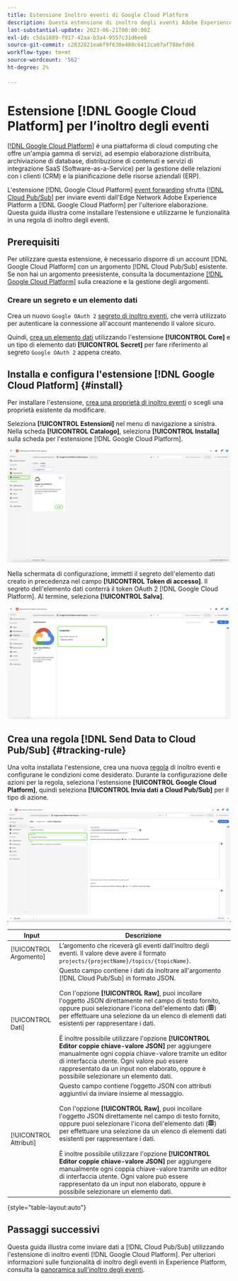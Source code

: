 ```yaml
---
title: Estensione Inoltro eventi di Google Cloud Platform
description: Questa estensione di inoltro degli eventi Adobe Experience Platform invia eventi di Edge Network a Google Cloud Platform.
last-substantial-update: 2023-06-21T00:00:00Z
exl-id: c5da1889-f917-42aa-b3a4-9557c31d6ee8
source-git-commit: c2832821ea6f9f630e480c6412ca07af788efd66
workflow-type: tm+mt
source-wordcount: '562'
ht-degree: 2%

---
```


# Estensione [!DNL Google Cloud Platform] per l’inoltro degli eventi

[[!DNL Google Cloud Platform]](https://cloud.google.com/) è una piattaforma di cloud computing che offre un&#39;ampia gamma di servizi, ad esempio elaborazione distribuita, archiviazione di database, distribuzione di contenuti e servizi di integrazione SaaS (Software-as-a-Service) per la gestione delle relazioni con i clienti (CRM) e la pianificazione delle risorse aziendali (ERP).

L&#39;estensione [!DNL Google Cloud Platform] [event forwarding](../../../ui/event-forwarding/overview.md) sfrutta [[!DNL Cloud Pub/Sub]](https://cloud.google.com/pubsub) per inviare eventi dall&#39;Edge Network Adobe Experience Platform a [!DNL Google Cloud Platform] per l&#39;ulteriore elaborazione. Questa guida illustra come installare l’estensione e utilizzarne le funzionalità in una regola di inoltro degli eventi.

## Prerequisiti

Per utilizzare questa estensione, è necessario disporre di un account [!DNL Google Cloud Platform] con un argomento [!DNL Cloud Pub/Sub] esistente. Se non hai un argomento preesistente, consulta la documentazione [[!DNL Google Cloud Platform]](https://cloud.google.com/pubsub/docs/create-topic) sulla creazione e la gestione degli argomenti.

### Creare un segreto e un elemento dati

Crea un nuovo `Google OAuth 2` [segreto di inoltro eventi](../../../ui/event-forwarding/secrets.md), che verrà utilizzato per autenticare la connessione all&#39;account mantenendo il valore sicuro.

Quindi, [crea un elemento dati](../../../ui/managing-resources/data-elements.md#create-a-data-element) utilizzando l&#39;estensione **[!UICONTROL Core]** e un tipo di elemento dati **[!UICONTROL Secret]** per fare riferimento al segreto `Google OAuth 2` appena creato.

## Installa e configura l&#39;estensione [!DNL Google Cloud Platform] {#install}

Per installare l&#39;estensione, [crea una proprietà di inoltro eventi](../../../ui/event-forwarding/overview.md#properties) o scegli una proprietà esistente da modificare.

Seleziona **[!UICONTROL Estensioni]** nel menu di navigazione a sinistra. Nella scheda **[!UICONTROL Catalogo]**, seleziona **[!UICONTROL Installa]** sulla scheda per l&#39;estensione [!DNL Google Cloud Platform].

![L&#39;estensione [!DNL Google Cloud Platform] del catalogo evidenzia l&#39;installazione.](../../../images/extensions/server/google-cloud-platform/install-extension.png)

Nella schermata di configurazione, immetti il segreto dell&#39;elemento dati creato in precedenza nel campo **[!UICONTROL Token di accesso]**. Il segreto dell&#39;elemento dati conterrà il token OAuth 2 [!DNL Google Cloud Platform]. Al termine, seleziona **[!UICONTROL Salva]**.

![Pagina di configurazione dell&#39;estensione [!DNL Google Cloud Platform].](../../../images/extensions/server/google-cloud-platform/configure-extension.png)

## Crea una regola [!DNL Send Data to Cloud Pub/Sub] {#tracking-rule}

Una volta installata l&#39;estensione, crea una nuova [regola](../../../ui/managing-resources/rules.md) di inoltro eventi e configurane le condizioni come desiderato. Durante la configurazione delle azioni per la regola, seleziona l&#39;estensione **[!UICONTROL Google Cloud Platform]**, quindi seleziona **[!UICONTROL Invia dati a Cloud Pub/Sub]** per il tipo di azione.

![Visualizzazione della configurazione dell&#39;azione per [!UICONTROL Google Cloud Platform], con l&#39;azione evidenziata e [!UICONTROL Invia dati a Cloud Pub/Sub].](../../../images/extensions/server/google-cloud-platform/event-action.png)

| Input | Descrizione |
| --- | --- |
| [!UICONTROL Argomento] | L’argomento che riceverà gli eventi dall’inoltro degli eventi. Il valore deve avere il formato `projects/{projectName}/topics/{topicName}`. |
| [!UICONTROL Dati] | Questo campo contiene i dati da inoltrare all&#39;argomento [!DNL Cloud Pub/Sub] in formato JSON.<br><br>Con l&#39;opzione **[!UICONTROL Raw]**, puoi incollare l&#39;oggetto JSON direttamente nel campo di testo fornito, oppure puoi selezionare l&#39;icona dell&#39;elemento dati (![icona del set di dati](/help/images/icons/database.png)) per effettuare una selezione da un elenco di elementi dati esistenti per rappresentare i dati.<br><br>È inoltre possibile utilizzare l&#39;opzione **[!UICONTROL Editor coppie chiave-valore JSON]** per aggiungere manualmente ogni coppia chiave-valore tramite un editor di interfaccia utente. Ogni valore può essere rappresentato da un input non elaborato, oppure è possibile selezionare un elemento dati. |
| [!UICONTROL Attributi] | Questo campo contiene l’oggetto JSON con attributi aggiuntivi da inviare insieme al messaggio.<br><br>Con l&#39;opzione **[!UICONTROL Raw]**, puoi incollare l&#39;oggetto JSON direttamente nel campo di testo fornito, oppure puoi selezionare l&#39;icona dell&#39;elemento dati (![icona del set di dati](/help/images/icons/database.png)) per effettuare una selezione da un elenco di elementi dati esistenti per rappresentare i dati.<br><br>È inoltre possibile utilizzare l&#39;opzione **[!UICONTROL Editor coppie chiave-valore JSON]** per aggiungere manualmente ogni coppia chiave-valore tramite un editor di interfaccia utente. Ogni valore può essere rappresentato da un input non elaborato, oppure è possibile selezionare un elemento dati. |

{style="table-layout:auto"}

## Passaggi successivi

Questa guida illustra come inviare dati a [!DNL Cloud Pub/Sub] utilizzando l&#39;estensione di inoltro eventi [!DNL Google Cloud Platform]. Per ulteriori informazioni sulle funzionalità di inoltro degli eventi in Experience Platform, consulta la [panoramica sull&#39;inoltro degli eventi](../../../ui/event-forwarding/overview.md).
